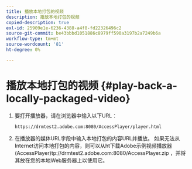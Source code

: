 ```yaml
---
title: 播放本地打包的视频
description: 播放本地打包的视频
copied-description: true
exl-id: 25909e1e-6236-4388-a4f8-fd22326496c2
source-git-commit: be43bbbd1051886c8979ff590a3197b2a7249b6a
workflow-type: tm+mt
source-wordcount: '81'
ht-degree: 0%

---
```


# 播放本地打包的视频 {#play-back-a-locally-packaged-video}

1. 要打开播放器，请在浏览器中输入以下URL：

   ```
   https://drmtest2.adobe.com:8080/AccessPlayer/player.html
   ```

1. 在播放器的媒体URL字段中输入本地打包的内容URL并播放。
如果无法从Internet访问本地打包的内容，则可以从ht下载Adobe示例视频播放器(AccessPlayer)<span></span>tp://drmtest2.adobe.com:8080/AccessPlayer.zip ，并将其放在您的本地Web服务器上以使用它。
